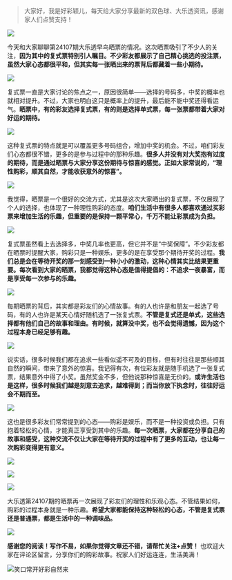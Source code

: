 > 大家好，我是好彩颖儿，每天给大家分享最新的双色球、大乐透资讯，感谢家人们点赞支持！

![](https://cdn.jsdelivr.net/gh/wangwenjie1314/PicCDN/2024-7-12/1720763627240-image.png)


今天和大家聊聊第24107期大乐透早鸟晒票的情况。这次晒票吸引了不少人的关注，**因为其中的复式票特别引人瞩目。不少彩友都展示了自己精心挑选的投注票，虽然大家心态都很平和，但其实每一张晒出来的票背后都藏着一些小期待。**

![](https://cdn.jsdelivr.net/gh/wangwenjie1314/PicCDN/2024-9-13/1726183787380-image.png)

复式票一直是大家讨论的焦点之一，原因很简单——选择的号码多，中奖的概率也就相对提升。不过，大家也明白这只是概率上的提升，最后能不能中奖还得看运气。**晒票中，有的彩友选择复式票，有的则是选择单式票，每一张票都带着大家对好运的期待。**

![](https://cdn.jsdelivr.net/gh/wangwenjie1314/PicCDN/2024-9-13/1726183796246-image.png)




这种复式票的特点就是可以覆盖更多号码组合，增加中奖的机会。不过，咱们彩友们心态都很不错，更多的是参与过程中的那种乐趣。**很多人并没有对大奖抱有过度的期待，而是通过晒票与大家分享这份期待与惊喜的感觉。正如大家常说的，“理性购彩，顺其自然，才能收获意外的惊喜”。**

![](https://cdn.jsdelivr.net/gh/wangwenjie1314/PicCDN/2024-9-13/1726183668248-image.png)



我觉得，晒票是一个很好的交流方式，尤其是这次大家晒出的复式票，不仅展现了个人的选择，也体现了一种理性购彩的态度。**咱们生活中有很多人都喜欢通过买彩票来增加生活的乐趣，但重要的是保持一颗平常心，千万不能让彩票成为负担。**

![](https://cdn.jsdelivr.net/gh/wangwenjie1314/PicCDN/2024-9-13/1726183684301-image.png)

复式票虽然看上去选择多，中奖几率也更高，但它并不是“中奖保障”。不少彩友都在晒票时提醒大家，购彩只是一种娱乐，更多的是在享受那个期待开奖的过程。**我们总是会在等待开奖的那一刻感受到一种小小的激动，这种心情其实比结果更重要。每次看到大家的晒票，我都觉得这种心态是值得提倡的：不追求一夜暴富，而是享受每一次参与的乐趣。**


![](https://cdn.jsdelivr.net/gh/wangwenjie1314/PicCDN/2024-9-13/1726184112382-image.png)



每期晒票的背后，其实都是彩友们的心情故事。有的人也许是和朋友一起选了号码，有的人也许是某天心情好随机选了一张复式票。**不管是复式还是单式，这些选择都有他们自己的故事和理由。有时候，就算没中奖，也不会觉得遗憾，因为这个过程本身已经足够有趣。**

![](https://cdn.jsdelivr.net/gh/wangwenjie1314/PicCDN/2024-9-13/1726183808945-image.png)




说实话，很多时候我们都在追求一些看似遥不可及的目标，但有时往往是那些顺其自然的瞬间，带来了意外的惊喜。我记得有次，有位彩友就是随手机选了一张复式票，结果意外中得了小奖。虽然奖金不多，但他说那种惊喜是无价的。**或许生活也是这样，很多时候我们越是刻意去追求，越难得到；而当你放下执念时，往往好运会不期而至。**

![](https://cdn.jsdelivr.net/gh/wangwenjie1314/PicCDN/2024-9-13/1726183754230-image.png)


这也是很多彩友们常常提到的心态——购彩是娱乐，而不是一种投资或负担。只有抱着轻松的心情，才能真正享受到其中的乐趣。**每一次晒票，大家都在分享自己的故事和感受，这种交流不仅让大家在等待开奖的过程中有了更多的互动，也让每一次购彩变得更有意义。**


![](https://cdn.jsdelivr.net/gh/wangwenjie1314/PicCDN/2024-9-13/1726183766643-image.png)


![](https://cdn.jsdelivr.net/gh/wangwenjie1314/PicCDN/2024-9-13/1726183858380-image.png)

![](https://cdn.jsdelivr.net/gh/wangwenjie1314/PicCDN/2024-9-13/1726183847513-image.png)


大乐透第24107期的晒票再一次展现了彩友们的理性和乐观心态。不管结果如何，购彩的过程本身就是一种乐趣。**希望大家都能保持这种轻松的心态，不管是复式票还是普通票，都是生活中的一种调味品。**


![](https://cdn.jsdelivr.net/gh/wangwenjie1314/PicCDN/2024-9-13/1726184088326-image.png)


**感谢您的阅读！写作不易，如果你觉得文章还不错，请帮忙关注+点赞！** 也欢迎大家在评论区留言，分享你们的购彩故事。祝家人们好运连连，生活美满！

![笑口常开好彩自然来](https://cdn.jsdelivr.net/gh/wangwenjie1314/PicCDN/2024-7-4/1720080458651-image.png)








